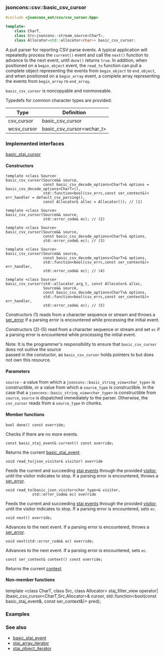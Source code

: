 ### jsoncons::csv::basic_csv_cursor

```c++
#include <jsoncons_ext/csv/csv_cursor.hpp>

template<
    class CharT,
    class Src=jsoncons::stream_source<CharT>,
    class Allocator=std::allocator<char>> basic_csv_cursor;
```

A pull parser for reporting CSV parse events. A typical application will 
repeatedly process the `current()` event and call the `next()`
function to advance to the next event, until `done()` returns `true`.
In addition, when positioned on a `begin_object` event, 
the `read_to` function can pull a complete object representing
the events from `begin_object` to `end_object`, 
and when positioned on a `begin_array` event, a complete array
representing the events from `begin_array` ro `end_array`.

`basic_csv_cursor` is noncopyable and nonmoveable.

Typedefs for common character types are provided:

Type                |Definition
--------------------|------------------------------
csv_cursor     |basic_csv_cursor<char>
wcsv_cursor    |basic_csv_cursor<wchar_t>

### Implemented interfaces

[basic_staj_cursor](../staj_cursor.md)

#### Constructors

    template <class Source>
    basic_csv_cursor(Source&& source, 
                     const basic_csv_decode_options<CharT>& options = basic_csv_decode_options<CharT>(),
                     std::function<bool(csv_errc,const ser_context&)> err_handler = default_csv_parsing(),
                     const Allocator& alloc = Allocator()); // (1)

    template <class Source>
    basic_csv_cursor(Source&& source, 
                     std::error_code& ec); // (2)

    template <class Source>
    basic_csv_cursor(Source&& source, 
                     const basic_csv_decode_options<CharT>& options,
                     std::error_code& ec); // (3)

    template <class Source>
    basic_csv_cursor(Source&& source, 
                     const basic_csv_decode_options<CharT>& options,
                     std::function<bool(csv_errc,const ser_context&)> err_handler,
                     std::error_code& ec); // (4)

    template <class Source>
    basic_csv_cursor(std::allocator_arg_t, const Allocator& alloc, 
                     Source&& source, 
                     const basic_csv_decode_options<CharT>& options,
                     std::function<bool(csv_errc,const ser_context&)> err_handler,
                     std::error_code& ec); // (5)

Constructors (1) reads from a character sequence or stream and throws a 
[ser_error](../ser_error.md) if a parsing error is encountered while processing the initial event.

Constructors (2)-(5) read from a character sequence or stream and set `ec`
if a parsing error is encountered while processing the initial event.

Note: It is the programmer's responsibility to ensure that `basic_csv_cursor` does not outlive the source  
passed in the constuctor, as `basic_csv_cursor` holds pointers to but does not own this resource.

#### Parameters

`source` - a value from which a `jsoncons::basic_string_view<char_type>` is constructible, 
or a value from which a `source_type` is constructible. In the case that a `jsoncons::basic_string_view<char_type>` is constructible
from `source`, `source` is dispatched immediately to the parser. Otherwise, the `csv_cursor` reads from a `source_type` in chunks. 

#### Member functions

    bool done() const override;
Checks if there are no more events.

    const basic_staj_event& current() const override;
Returns the current [basic_staj_event](../staj_event.md).

    void read_to(json_visitor& visitor) override
Feeds the current and succeeding [staj events](basic_staj_event.md) through the provided
[visitor](basic_json_visitor.md), until the visitor indicates
to stop. If a parsing error is encountered, throws a [ser_error](../ser_error.md).

    void read_to(basic_json_visitor<char_type>& visitor,
                std::error_code& ec) override
Feeds the current and succeeding [staj events](basic_staj_event.md) through the provided
[visitor](basic_json_visitor.md), until the visitor indicates
to stop. If a parsing error is encountered, sets `ec`.

    void next() override;
Advances to the next event. If a parsing error is encountered, throws a 
[ser_error](../ser_error.md).

    void next(std::error_code& ec) override;
Advances to the next event. If a parsing error is encountered, sets `ec`.

    const ser_context& context() const override;
Returns the current [context](../ser_context.md)

#### Non-member functions

   template <class CharT, class Src, class Allocator>
   staj_filter_view<CharT> operator|(basic_csv_cursor<CharT,Src,Allocator>& cursor, 
                                    std::function<bool(const basic_staj_event<CharT>&, const ser_context&)> pred);

### Examples

### See also

- [basic_staj_event](../basic_staj_event.md) 
- [staj_array_iterator](../staj_array_iterator.md) 
- [staj_object_iterator](../staj_object_iterator.md)

